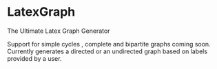 # LatexGraph
The Ultimate Latex Graph Generator

Support for simple cycles , complete and bipartite graphs coming soon.
Currently generates a directed or an undirected graph based on labels provided by a user.
